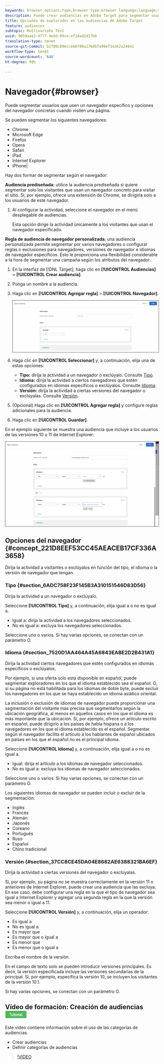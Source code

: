 ```yaml
---
keywords: browser options;type;browser type;browser language;language;version;browser version
description: Puede crear audiencias en Adobe Target para segmentar usuarios que usen un navegador específico y opciones del navegador concretas cuando visiten una página.
title: Opciones de explorador en las audiencias de Adobe Target
feature: audiences
subtopic: Multivariate Test
uuid: 9059aae2-477f-4e8d-99ce-ef2dad2d17bb
translation-type: tm+mt
source-git-commit: b2f80c89ecceb6f88a176db7a90e71a162a24641
workflow-type: tm+mt
source-wordcount: '648'
ht-degree: 99%

---
```



# Navegador{#browser}

Puede segmentar usuarios que usen un navegador específico y opciones del navegador concretas cuando visiten una página.

Se pueden segmentar los siguientes navegadores:

* Chrome
* Microsoft Edge
* Firefox
* Opera
* Safari
* iPad
* Internet Explorer
* iPhone|

Hay dos formar de segmentar según el navegador:

**Audiencia prediseñada:** utilice la audiencia prediseñada si quiere segmentar solo los visitantes que usan un navegador concreto para visitar el sitio. Si, por ejemplo, ofrece una extensión de Chrome, se dirigiría solo a los usuarios de este navegador.

1. Al configurar la actividad, seleccione el navegador en el menú desplegable de audiencias.

   Esta opción dirige la actividad únicamente a los visitantes que usan el navegador especificado.

**Regla de audiencia de navegador personalizada:** una audiencia personalizada permite segmentar por varios navegadores o configurar reglas o exclusiones para navegadores, versiones de navegador e idiomas de navegador específicos. Esto le proporciona una flexibilidad considerable a la hora de segmentar una campaña según los atributos del navegador.

1. En la interfaz de [!DNL Target], haga clic en **[!UICONTROL Audiencias]** > **[!UICONTROL Crear audiencia]**.
1. Ponga un nombre a la audiencia.
1. Haga clic en **[!UICONTROL Agregar regla]** > **[!UICONTROL Navegador]**.

   ![Reglas > Navegador](assets/target_browser.png)

1. Haga clic en **[!UICONTROL Seleccionar]** y, a continuación, elija una de estas opciones:

   * **Tipo:** dirija la actividad a un navegador o exclúyalo. Consulte [Tipo](../../../c-target/c-audiences/c-target-rules/browser.md#section_6ADC758F23F145B3A310151546D83D56).
   * **Idioma:** dirija la actividad a ciertos navegadores que estén configurados en idiomas específicos o exclúyalos. Consulte [Idioma](../../../c-target/c-audiences/c-target-rules/browser.md#section_7520D1AA464A45A6843EABE2D2B431A1).
   * **Versión:** dirija la actividad a ciertas versiones del navegador o exclúyalas. Consulte [Versión](../../../c-target/c-audiences/c-target-rules/browser.md#section_37CC8CE45DA04E8682AE6388321BA6EF).

1. (Opcional) Haga clic en **[!UICONTROL Agregar regla]** y configure reglas adicionales para la audiencia.
1. Haga clic en **[!UICONTROL Guardar]**.

En el ejemplo siguiente se muestra una audiencia que incluye a los usuarios de las versiones 10 u 11 de Internet Explorer:

![Target IE 10 y 11](/help/c-target/c-audiences/c-target-rules/assets/target_ie-10-11.png)

## Opciones del navegador {#concept_221D8EEF53CC45AEACEB17CF336A3658}

Dirija la actividad a visitantes o exclúyalos en función del tipo, el idioma o la versión de navegador que tengan.

### Tipo  {#section_6ADC758F23F145B3A310151546D83D56}

Dirija la actividad a un navegador o exclúyalo.

Seleccione **[!UICONTROL Tipo]** y, a continuación, elija igual a o no es igual a.

* Igual a: dirija la actividad a los navegadores seleccionados.
* No es igual a: excluya los navegadores seleccionados.

Seleccione uno o varios. Si hay varias opciones, se conectan con un parámetro O.

### Idioma  {#section_7520D1AA464A45A6843EABE2D2B431A1}

Dirija la actividad ciertos navegadores que estén configurados en idiomas específicos o exclúyalos.

Por ejemplo, si una oferta solo está disponible en español, puede segmentar exploradores en los que el idioma establecido sea el español. O, si su página no está habilitada para los idiomas de doble byte, puede excluir los navegadores en los que se haya establecido un idioma asiático oriental.

La inclusión o exclusión de idiomas de navegador puede proporcionar una segmentación del visitante más precisa que segmentarlos según la ubicación geográfica, al menos en aquellos casos en los que el idioma es más importante que la ubicación. Si, por ejemplo, ofrece un artículo escrito en español, puede dirigirlo a los países de habla hispana o a los navegadores en los que el idioma establecido es el español. Segmentar según el navegador facilita el artículo a los hablantes de español ubicados en países en los que el español no es el principal idioma.

Seleccione **[!UICONTROL Idioma]** y, a continuación, elija igual a o no es igual a.

* Igual: dirija el artículo a los idiomas de navegador seleccionados.
* No es igual a: excluya los idiomas de navegador seleccionados.

Seleccione uno o varios. Si hay varias opciones, se conectan con un parámetro O.

Los siguientes idiomas de navegador se pueden incluir o excluir de la segmentación:

* Inglés
* Francés
* Alemán
* Japonés
* Coreano
* Portugués
* Ruso
* Español
* Chino tradicional

### Versión  {#section_37CC8CE45DA04E8682AE6388321BA6EF}

Dirija la actividad a ciertas versiones del navegador o exclúyalas.

Si, por ejemplo, su página no se muestra correctamente en la versión 11 o anteriores de Internet Explorer, puede crear una audiencia que las excluya. En ese caso, debe configurar una regla en la que el tipo de navegador sea igual a Internet Explorer y agregar una segunda regla en la que la versión sea menor o igual a 11.

Seleccione **[!UICONTROL Versión]** y, a continuación, elija un operador:

* Es igual a
* No es igual a
* Es mayor que
* Es mayor que o igual a
* Es menor que
* Es menor que o igual a

Escriba el nombre de la versión.

En el campo de texto solo se pueden introducir versiones principales. Es decir, la versión especificada incluye las versiones secundarias de la principal. Si, por ejemplo, especifica la versión 10, se incluyen los visitantes de la versión 10.1.

Si hay varias opciones, se conectan con un parámetro O.

## Vídeo de formación: Creación de audiencias ![Insignia de tutorial](/help/assets/tutorial.png)

Este vídeo contiene información sobre el uso de las categorías de audiencias.

* Crear audiencias
* Definir categorías de audiencias

>[!VIDEO](https://video.tv.adobe.com/v/17392)